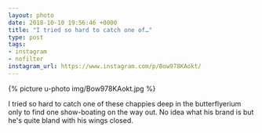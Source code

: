 ```yaml
---
layout: photo
date: 2018-10-10 19:56:46 +0000
title: "I tried so hard to catch one of…"
type: post
tags:
- instagram
- nofilter
instagram_url: https://www.instagram.com/p/Bow978KAokt/
---
```


{% picture u-photo img/Bow978KAokt.jpg %}

I tried so hard to catch one of these chappies deep in the butterflyerium only to find one show-boating on the way out. No idea what his brand is but he's quite bland with his wings closed.

